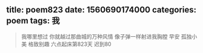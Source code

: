 title: poem823
date: 1560690174000
categories: poem
tags: 我
---
> 我哪里想过
你就越过那曲城的万种风情
像子弹一样射进我胸膛
早安
孤独小美
格致别趣
六点起床第823天 迟到80